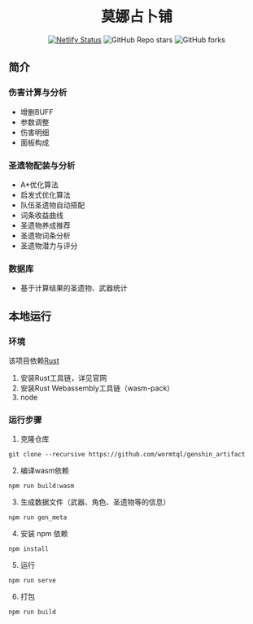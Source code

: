 <div align="center">


# 莫娜占卜铺
[![Netlify Status](https://api.netlify.com/api/v1/badges/3a2fc38c-d9dd-4257-98d5-11891cf9b064/deploy-status)](https://app.netlify.com/sites/jovial-chandrasekhar-293ccd/deploys)
![GitHub Repo stars](https://img.shields.io/github/stars/wormtql/genshin_artifact)
![GitHub forks](https://img.shields.io/github/forks/wormtql/genshin_artifact)


</div>


## 简介
### 伤害计算与分析
- 增删BUFF
- 参数调整
- 伤害明细
- 面板构成
### 圣遗物配装与分析
- A*优化算法
- 启发式优化算法
- 队伍圣遗物自动搭配
- 词条收益曲线
- 圣遗物养成推荐
- 圣遗物词条分析
- 圣遗物潜力与评分
### 数据库
- 基于计算结果的圣遗物、武器统计

## 本地运行
### 环境
该项目依赖[Rust](https://www.rust-lang.org/) 
1. 安装Rust工具链，详见官网
2. 安装Rust Webassembly工具链（wasm-pack）
3. node
### 运行步骤
1. 克隆仓库
```
git clone --recursive https://github.com/wormtql/genshin_artifact
```
2. 编译wasm依赖
```
npm run build:wasm
```
3. 生成数据文件（武器、角色、圣遗物等的信息）
```
npm run gen_meta
```
4. 安装 npm 依赖
```
npm install
```
5. 运行
```
npm run serve
```
6. 打包
```
npm run build
```

[//]: # (## Docker)

[//]: # (```)

[//]: # (docker build -t mona .)

[//]: # (docker run -dp 8080:80 mona)

[//]: # (```)

[//]: # (## 贡献)

[//]: # (### 添加目标函数)

[//]: # (目标函数位于[https://github.com/wormtql/mona-core]&#40;mona-core&#41;  )

[//]: # (`src/target_functions/target_functions`)

[//]: # (1. 在上述文件夹的对应位置建立新目标函数文件)

[//]: # (2. 在`target_functions/target_function_name.rs`新建目标函数名)

[//]: # (3. 创建一个struct，必须以`TargetFunction`结尾)

[//]: # (```rust)

[//]: # (pub struct NewTargetFunction {)

[//]: # (    ...)

[//]: # (})

[//]: # (```)

[//]: # (4. 如果该函数有设置，在`target_functions/target_function_config.rs`新建同名enum)

[//]: # (5. 为`NewTargetFunction`实现两个trait，`TargetFunctionMetaTrait`和`TargetFunction`)

[//]: # (```rust)

[//]: # (impl TargetFunctionMetaTrait for NewTargetFunction {)

[//]: # (    // 该目标函数的元数据)

[//]: # (    #[cfg&#40;not&#40;target_family = "wasm"&#41;&#41;])

[//]: # (    const META_DATA: TargetFunctionMeta = TargetFunctionMeta {)

[//]: # (        name: TargetFunctionName::GanyuDefault,)

[//]: # (        chs: "chs",)

[//]: # (        description: "description",)

[//]: # (        tags: "tag1,tag2",)

[//]: # (        four: TargetFunctionFor::SomeWho&#40;CharacterName::Ganyu&#41;,)

[//]: # (        image: TargetFunctionMetaImage::Avatar)

[//]: # (    };)

[//]: # ()
[//]: # (    // 目标函数的设置，没有设置可以省略)

[//]: # (    #[cfg&#40;not&#40;target_family = "wasm"&#41;&#41;])

[//]: # (    const CONFIG: Option<&'static [ItemConfig]> = Some&#40;&[)

[//]: # (        ItemConfig {)

[//]: # (            name: "melt_rate",)

[//]: # (            title: "融化占比",)

[//]: # (            config: ItemConfig::RATE01_TYPE)

[//]: # (        })

[//]: # (    ]&#41;;)

[//]: # ()
[//]: # (    fn create&#40;character: &CharacterCommonData, weapon: &WeaponCommonData, config: &TargetFunctionConfig&#41; -> Box<dyn TargetFunction> {)

[//]: # (        // create boxed target function)

[//]: # (    })

[//]: # (})

[//]: # ()
[//]: # (impl TargetFunction for NewTargetFunction {)

[//]: # (    // 可以参考其他文件)

[//]: # (})

[//]: # (```)

[//]: # (6. 在`target_functions/target_functions/<element>/mod.rs`中，重导出`NewTargetFunction`)

[//]: # (```rust)

[//]: # (// in <element>.rs)

[//]: # (pub use new_target_function::NewTargetFunction;)

[//]: # (```)
